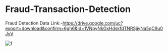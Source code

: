 # Fraud-Transaction-Detection
Fraud Detection
Data Link:-https://drive.google.com/uc?export=download&confirm=6gh6&id=1VNpyNkGxHdskfdTNRSjjyNa5qC9u0JyV

![1](https://github.com/VirendraR2107/Fraud-Transaction-Detection/assets/160562981/2808ec10-e697-4826-93b6-1642d97e6886)

